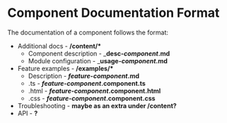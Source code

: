 # Component Documentation Format

The documentation of a component follows the format:
- Additional docs - __/content/*__
    - Component description - ___desc-_component_.md__
    - Module configuration - ___usage-_component_.md__
- Feature examples - __/examples/*__
    - Description - ___feature_-_component_.md__
    - .ts - ___feature_-_component_.component.ts__
    - .html - ___feature_-_component_.component.html__
    - .css - ___feature_-_component_.component.css__
- Troubleshooting - __maybe as an extra under /content?__
- API - __?__
